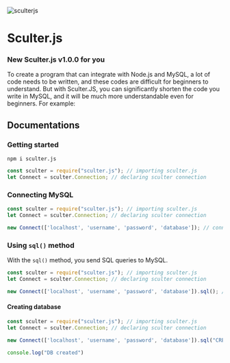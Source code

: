 ![sculterjs](https://user-images.githubusercontent.com/69193276/169705804-519a6084-df4a-422b-bd80-88f9a80b8388.png)
# Sculter.js
### New Sculter.js v1.0.0 for you
To create a program that can integrate with Node.js and MySQL, a lot of code needs to be written, and these codes are difficult for beginners to understand. But with Sculter.JS, you can significantly shorten the code you write in MySQL, and it will be much more understandable even for beginners. For example:
## Documentations
### Getting started
```
npm i sculter.js
```
```js
const sculter = require("sculter.js"); // importing sculter.js
let Connect = sculter.Connection; // declaring sculter connection
```
### Connecting MySQL
```js
const sculter = require("sculter.js"); // importing sculter.js
let Connect = sculter.Connection; // declaring sculter connection

new Connect(['localhost', 'username', 'password', 'database']); // connecting mysql
```
### Using `sql()` method
With the `sql()` method, you send SQL queries to MySQL.
```js
const sculter = require("sculter.js"); // importing sculter.js
let Connect = sculter.Connection; // declaring sculter connection

new Connect(['localhost', 'username', 'password', 'database']).sql(); // sending sql query
```
#### Creating database
```js
const sculter = require("sculter.js"); // importing sculter.js
let Connect = sculter.Connection; // declaring sculter connection

new Connect(['localhost', 'username', 'password', 'database']).sql("CREATE DATABASE mydb"); // sending sql query

console.log("DB created")
```
